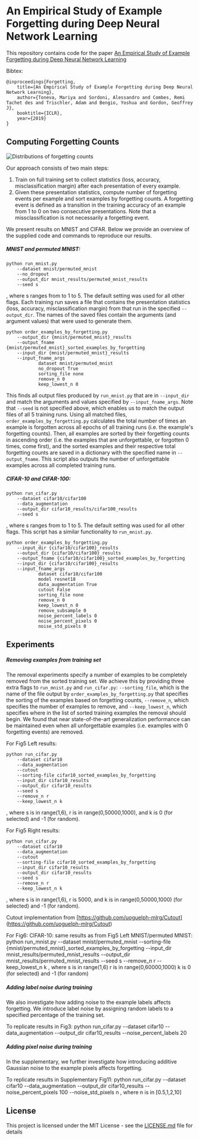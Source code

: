 # An Empirical Study of Example Forgetting during Deep Neural Network Learning

This repository contains code for the paper [An Empirical Study of Example Forgetting during Deep Neural Network Learning](https://arxiv.org/abs/1812.05159)

Bibtex: 
```
@inproceedings{Forgetting,
    title={An Empirical Study of Example Forgetting during Deep Neural Network Learning},
    author={Toneva, Mariya and Sordoni, Alessandro and Combes, Remi Tachet des and Trischler, Adam and Bengio, Yoshua and Gordon, Geoffrey J},
    booktitle={ICLR},
    year={2019}
}
```

## Computing Forgetting Counts

![Distributions of forgetting counts](https://github.com/mtoneva/forgetting_temp/tree/master/figures "Distributions of forgetting counts")

Our approach consists of two main steps:
1. Train on full training set to collect statistics (loss, accuracy, misclassification margin) after each presentation of every example.
2. Given these presentation statistics, compute number of forgetting events per example and sort examples by forgetting counts. A forgetting event is defined as a transition in the training accuracy of an example from 1 to 0 on two consecutive presentations. Note that a missclassification is not necessarily a forgetting event.

We present results on MNIST and CIFAR. Below we provide an overview of the supplied code and commands to reproduce our results. 

##### MNIST and permuted MNIST:

```
python run_mnist.py 
    --dataset mnist/permuted_mnist 
    --no_dropout 
    --output_dir mnist_results/permuted_mnist_results 
    --seed s
```
, where s ranges from to 1 to 5. The default setting was used for all other flags.
Each training run saves a file that contains the presentation statistics (loss, accuracy, misclassification margin) from that run in the specified `--output_dir`. The names of the saved files contain the arguments (and argument values) that were used to generate them.

```
python order_examples_by_forgetting.py 
    --output_dir {mnist/permuted_mnist}_results 
    --output_fname {mnist/permuted_mnist}_sorted_examples_by_forgetting 
    --input_dir {mnist/permuted_mnist}_results 
    --input_fname_args 
            dataset mnist/permuted_mnist 
            no_dropout True 
            sorting_file none 
            remove_n 0 
            keep_lowest_n 0
```
This finds all output files produced by `run_mnist.py` that are in `--input_dir` and match the arguments and values specified by `--input_fname_args`. Note that `--seed` is not specified above, which enables us to match the output files of all 5 training runs. Using all matched files, `order_examples_by_forgetting.py` calculates the total number of times an example is forgotten across all epochs of all training runs (i.e. the example's forgetting counts). Then, all examples are sorted by their forgetting counts in ascending order (i.e. the examples that are unforgettable, or forgotten 0 times, come first), and the sorted examples and their respective total forgetting counts are saved in a dictionary with the specified name in `--output_fname`. This script also outputs the number of unforgettable examples across all completed training runs. 

##### CIFAR-10 and CIFAR-100:
```
python run_cifar.py 
    --dataset cifar10/cifar100 
    --data_augmentation 
    --output_dir cifar10_results/cifar100_results 
    --seed s
```
, where s ranges from to 1 to 5. The default setting was used for all other flags. This script has a similar functionality to `run_mnist.py`.

```
python order_examples_by_forgetting.py 
    --input_dir {cifar10/cifar100}_results 
    --output_dir {cifar10/cifar100}_results 
    --output_fname {cifar10/cifar100}_sorted_examples_by_forgetting 
    --input_dir {cifar10/cifar100}_results 
    --input_fname_args 
            dataset cifar10/cifar100 
            model resnet18 
            data_augmentation True 
            cutout False 
            sorting_file none 
            remove_n 0 
            keep_lowest_n 0 
            remove_subsample 0 
            noise_percent_labels 0 
            noise_percent_pixels 0 
            noise_std_pixels 0
```


## Experiments

##### Removing examples from training set

The removal experiments specify a number of examples to be completely removed from the sorted training set. We achieve this by providing three extra flags to `run_mnist.py` and `run_cifar.py`: `--sorting_file`, which is the name of the file output by `order_examples_by_forgetting.py` that specifies the sorting of the examples based on forgetting counts, `--remove_n`, which specifies the number of examples to remove, and `--keep_lowest_n`, which specifies where in the list of sorted training examples the removal should begin. We found that near state-of-the-art generalization performance can be maintained even when all unforgettable examples (i.e. examples with 0 forgetting events) are removed. 

For Fig5 Left results:
```
python run_cifar.py 
    --dataset cifar10 
    --data_augmentation 
    --cutout 
    --sorting-file cifar10_sorted_examples_by_forgetting 
    --input_dir cifar10_results 
    --output_dir cifar10_results 
    --seed s 
    --remove_n r 
    --keep_lowest_n k
```
, where s is in range(1,6), r is in range(0,50000,1000), and k is 0 (for selected) and -1 (for random).

For Fig5 Right results:
```
python run_cifar.py 
    --dataset cifar10 
    --data_augmentation 
    --cutout 
    --sorting-file cifar10_sorted_examples_by_forgetting 
    --input_dir cifar10_results 
    --output_dir cifar10_results 
    --seed s 
    --remove_n r 
    --keep_lowest_n k
```
, where s is in range(1,6), r is 5000, and k is in range(0,50000,1000) (for selected) and -1 (for random).

Cutout implementation from [https://github.com/uoguelph-mlrg/Cutout] (https://github.com/uoguelph-mlrg/Cutout)

For Fig6:
CIFAR-10: same results as from Fig5 Left
MNIST/permuted MNIST: 
python run_mnist.py --dataset mnist/permuted_mnist --sorting-file {mnist/permuted_mnist}_sorted_examples_by_forgetting --input_dir mnist_results/permuted_mnist_results --output_dir mnist_results/permuted_mnist_results  --seed s --remove_n r --keep_lowest_n k
, where s is in range(1,6)
r is in range(0,60000,1000)
k is 0 (for selected) and -1 (for random)


##### Adding label noise during training

We also investigate how adding noise to the example labels affects forgetting. We introduce label noise by assigning random labels to a specified percentage of the training set.

To replicate results in Fig3:
python run_cifar.py --dataset cifar10 --data_augmentation --output_dir cifar10_results --noise_percent_labels 20

##### Adding pixel noise during training

In the supplementary, we further investigate how introducing additive Gaussian noise to the example pixels affects forgetting.

To replicate results in Supplementary Fig11:
python run_cifar.py --dataset cifar10 --data_augmentation --output_dir cifar10_results --noise_percent_pixels 100 --noise_std_pixels n
, where n is in \[0.5,1,2,10\]


## License

This project is licensed under the MIT License - see the [LICENSE.md](LICENSE.md) file for details
